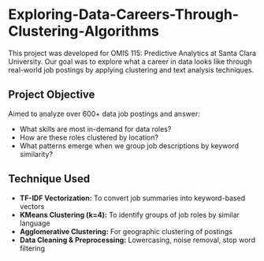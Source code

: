 # Exploring-Data-Careers-Through-Clustering-Algorithms

This project was developed for OMIS 115: Predictive Analytics at Santa Clara University. Our goal was to explore what a career in data looks like through real-world job postings by applying clustering and text analysis techniques.

## Project Objective
Aimed to analyze over 600+ data job postings and answer:
- What skills are most in-demand for data roles?
- How are these roles clustered by location?
- What patterns emerge when we group job descriptions by keyword similarity?

## Technique Used
- **TF-IDF Vectorization:** To convert job summaries into keyword-based vectors
- **KMeans Clustering (k=4):** To identify groups of job roles by similar language
- **Agglomerative Clustering:** For geographic clustering of postings
- **Data Cleaning & Preprocessing:** Lowercasing, noise removal, stop word filtering
